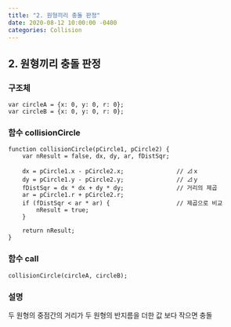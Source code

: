 ```yaml
---
title: "2. 원형끼리 충돌 판정"
date: 2020-08-12 10:00:00 -0400
categories: Collision
---
```


## 2. 원형끼리 충돌 판정

### 구조체
```
var circleA = {x: 0, y: 0, r: 0};
var circleB = {x: 0, y: 0, r: 0};
```

### 함수 collisionCircle
```
function collisionCircle(pCircle1, pCircle2) {
	var nResult = false, dx, dy, ar, fDistSqr;

    dx = pCircle1.x - pCircle2.x;				// ⊿ｘ
	dy = pCircle1.y - pCircle2.y;				// ⊿ｙ
	fDistSqr = dx * dx + dy * dy;				// 거리의 제곱 
	ar = pCircle1.r + pCircle2.r;
	if (fDistSqr < ar * ar) {					// 제곱으로 비교 
		nResult = true;
	}
    
	return nResult;
}
```

### 함수 call
```
collisionCircle(circleA, circleB);
```

### 설명
두 원형의 중점간의 거리가 두 원형의 반지름을 더한 값 보다 작으면 충돌
